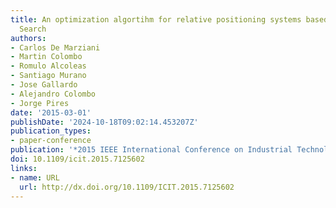 ```yaml
---
title: An optimization algortihm for relative positioning systems based on Harmony
  Search
authors:
- Carlos De Marziani
- Martin Colombo
- Romulo Alcoleas
- Santiago Murano
- Jose Gallardo
- Alejandro Colombo
- Jorge Pires
date: '2015-03-01'
publishDate: '2024-10-18T09:02:14.453207Z'
publication_types:
- paper-conference
publication: '*2015 IEEE International Conference on Industrial Technology (ICIT)*'
doi: 10.1109/icit.2015.7125602
links:
- name: URL
  url: http://dx.doi.org/10.1109/ICIT.2015.7125602
---
```

